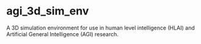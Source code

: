 # agi_3d_sim_env
A 3D simulation environment for use in human level intelligence (HLAI) and Artificial General Intelligence (AGI) research.
